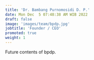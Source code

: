 ```yaml
---
title: 'Dr. Bambang Purnomosidi D. P.'
date: Mon Dec  5 07:48:38 AM WIB 2022
draft: false
image: 'images/team/bpdp.jpg'
jobtitle: 'Founder / CEO'
promoted: true
weight: 1
---
```


Future contents of bpdp. 
